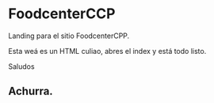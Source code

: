 # FoodcenterCCP
Landing para el sitio FoodcenterCPP.


Esta weá es un HTML culiao, abres el index y  está todo listo.


Saludos
## Achurra.
